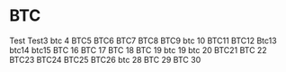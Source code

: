 # BTC
Test
Test3
btc 4
BTC5
BTC6
BTC7
BTC8
BTC9
btc 10
BTC11
BTC12
Btc13
btc14
btc15
BTC 16
BTC 17
BTC 18
BTC 19
btc 19
btc 20
BTC21
BTC 22
BTC23
BTC24
BTC25
BTC26
btc 28
BTC 29
BTC 30
